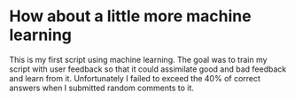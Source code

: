 # How about a little more machine learning
This is my first script using machine learning.
The goal was to train my script with user feedback so that it could assimilate good and bad feedback and learn from it.
Unfortunately I failed to exceed the 40% of correct answers when I submitted random comments to it.
